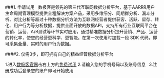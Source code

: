 ###1. 申请试用  
数极客是领先的第三代互联网数据分析平台，基于AARRR用户生命周期管理模型提供全程解决方案产品，采用多维细分、同期群分析、漏斗分析、对比分析等超过十种数据分析方法为互联网经营者提供获客、活跃、留存、转化、用户行为等分析数据，提供全面开放的数据API，支持所有行业互联网平台在营销、运营、A/B测试等环节实时应用，通过精准数据分析提升营销、产品、运营的转化率，使您的经营更科学、更智能。在第一次使用时加载一段 SDK 代码，即可采集全量、实时的用户行为数据。  

####2. 仅需3步，即可拥有自己的精益经营数据分析平台  

1.进入[数极客官网](www.shujike.com)击右上方的[免费试用](http://a.shujike.com/user/login?op=register)
2.请输入您的手机号码以及账号信息  
3.注册成功后登录您的账户即可开始使用  
